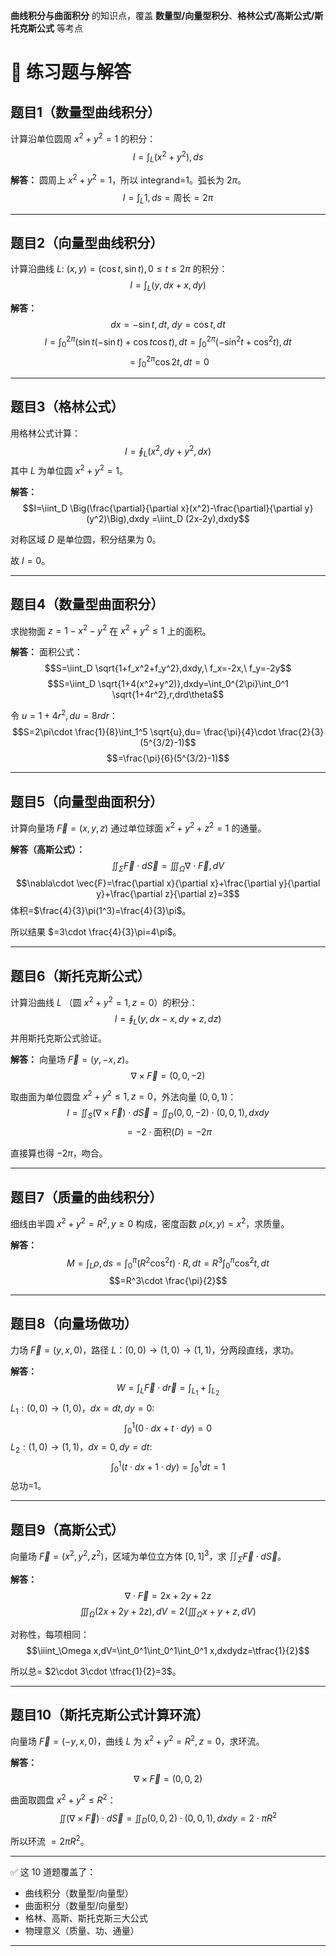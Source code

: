 
 **曲线积分与曲面积分** 的知识点，覆盖 **数量型/向量型积分**、**格林公式/高斯公式/斯托克斯公式** 等考点

# 🌟 练习题与解答

## 题目1（数量型曲线积分）

计算沿单位圆周 $x^2+y^2=1$ 的积分：
$$I=\int_L (x^2+y^2),ds$$

**解答：**
圆周上 $x^2+y^2=1$，所以 integrand=1。弧长为 $2\pi$。
$$I=\int_L 1,ds=\text{周长}=2\pi$$

---

## 题目2（向量型曲线积分）

计算沿曲线 $L:\ (x,y)=(\cos t,\sin t),0\le t\le 2\pi$ 的积分：
$$I=\int_L (y,dx+x,dy)$$

**解答：**
$$dx=-\sin t,dt,\ dy=\cos t,dt$$
$$I=\int_0^{2\pi}(\sin t(-\sin t)+\cos t\cos t),dt=\int_0^{2\pi}(-\sin^2t+\cos^2t),dt$$
$$=\int_0^{2\pi}\cos 2t,dt=0$$

---

## 题目3（格林公式）

用格林公式计算：
$$I=\oint_L (x^2,dy+y^2,dx)$$
其中 $L$ 为单位圆 $x^2+y^2=1$。

**解答：**
$$I=\iint_D \Big(\frac{\partial}{\partial x}(x^2)-\frac{\partial}{\partial y}(y^2)\Big),dxdy
=\iint_D (2x-2y),dxdy$$
  
对称区域 $D$ 是单位圆，积分结果为 0。
  
故 $I=0$。

---

## 题目4（数量型曲面积分）

求抛物面 $z=1-x^2-y^2$ 在 $x^2+y^2\le 1$ 上的面积。

**解答：**
面积公式：
$$S=\iint_D \sqrt{1+f_x^2+f_y^2},dxdy,\ f_x=-2x,\ f_y=-2y$$
$$S=\iint_D \sqrt{1+4(x^2+y^2)},dxdy=\int_0^{2\pi}\int_0^1 \sqrt{1+4r^2},r,drd\theta$$
  
令 $u=1+4r^2,du=8rdr$：
$$S=2\pi\cdot \frac{1}{8}\int_1^5 \sqrt{u},du= \frac{\pi}{4}\cdot \frac{2}{3}(5^{3/2}-1)$$
$$=\frac{\pi}{6}(5^{3/2}-1)$$

---

## 题目5（向量型曲面积分）

计算向量场 $\vec{F}=(x,y,z)$ 通过单位球面 $x^2+y^2+z^2=1$ 的通量。

**解答（高斯公式）：**
$$\iint_\Sigma \vec{F}\cdot d\vec{S}=\iiint_\Omega \nabla\cdot \vec{F},dV$$
$$\nabla\cdot \vec{F}=\frac{\partial x}{\partial x}+\frac{\partial y}{\partial y}+\frac{\partial z}{\partial z}=3$$
体积=$\frac{4}{3}\pi(1^3)=\frac{4}{3}\pi$。
  
所以结果 $=3\cdot \frac{4}{3}\pi=4\pi$。

---

## 题目6（斯托克斯公式）

计算沿曲线 $L$ （圆 $x^2+y^2=1,z=0$）的积分：
$$I=\oint_L (y,dx-x,dy+z,dz)$$
并用斯托克斯公式验证。

**解答：**
向量场 $\vec{F}=(y,-x,z)$。
$$\nabla\times \vec{F}=(0,0,-2)$$
  
取曲面为单位圆盘 $x^2+y^2\le 1,z=0$，外法向量 $(0,0,1)$：
$$I=\iint_S (\nabla\times \vec{F})\cdot d\vec{S}=\iint_D (0,0,-2)\cdot (0,0,1),dxdy$$
$$=-2\cdot \text{面积}(D)=-2\pi$$
  
直接算也得 $-2\pi$，吻合。

---

## 题目7（质量的曲线积分）

细线由半圆 $x^2+y^2=R^2,y\ge 0$ 构成，密度函数 $\rho(x,y)=x^2$，求质量。

**解答：**
$$M=\int_L \rho,ds=\int_0^\pi (R^2\cos^2 t)\cdot R,dt=R^3\int_0^\pi \cos^2t,dt$$
$$=R^3\cdot \frac{\pi}{2}$$

---

## 题目8（向量场做功）

力场 $\vec{F}=(y,x,0)$，路径 $L$：$(0,0)\to (1,0)\to (1,1)$，分两段直线，求功。

**解答：**
$$W=\int_L \vec{F}\cdot d\vec{r}=\int_{L_1}+\int_{L_2}$$
$L_1:(0,0)\to (1,0)$，$dx=dt,dy=0$:
$$\int_0^1 (0\cdot dx+ t\cdot dy)=0$$
$L_2:(1,0)\to (1,1)$，$dx=0,dy=dt$:
$$\int_0^1 (t\cdot dx+1\cdot dy)=\int_0^1 dt=1$$
总功=$1$。

---

## 题目9（高斯公式）

向量场 $\vec{F}=(x^2,y^2,z^2)$，区域为单位立方体 $[0,1]^3$，求 $\iint_\Sigma \vec{F}\cdot d\vec{S}$。

**解答：**
$$\nabla\cdot \vec{F}=2x+2y+2z$$
$$\iiint_\Omega (2x+2y+2z),dV=2\Big(\iiint_\Omega x+y+z,dV\Big)$$
  
对称性，每项相同：
$$\iiint_\Omega x,dV=\int_0^1\int_0^1\int_0^1 x,dxdydz=\tfrac{1}{2}$$
  
所以总= $2\cdot 3\cdot \tfrac{1}{2}=3$。

---

## 题目10（斯托克斯公式计算环流）

向量场 $\vec{F}=(-y,x,0)$，曲线 $L$ 为 $x^2+y^2=R^2,z=0$，求环流。

**解答：**
$$\nabla\times \vec{F}=(0,0,2)$$
  
曲面取圆盘 $x^2+y^2\le R^2$：
$$\iint (\nabla\times \vec{F})\cdot d\vec{S}=\iint_D (0,0,2)\cdot (0,0,1),dxdy=2\cdot \pi R^2$$
  
所以环流 $=2\pi R^2$。

---

✅ 这 10 道题覆盖了：

* 曲线积分（数量型/向量型）
* 曲面积分（数量型/向量型）
* 格林、高斯、斯托克斯三大公式
* 物理意义（质量、功、通量）

---


